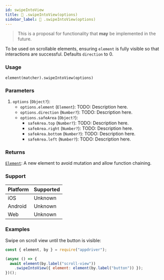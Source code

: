```yaml
---
id: swipeIntoView
title: 🔬 .swipeIntoView(options)
sidebar_label: 🔬 .swipeIntoView(options)
---
```


> This is a proposal for functionality that **may** be implemented in the future.

To be used on scrollable elements, ensuring `element` is fully visible so that interactions are successful. Defaults `direction` to 0.

### Usage

```text
element(matcher).swipeIntoView(options)
```

### Parameters

1. `options` (`Object?`):
    - `options.element` (`Element`): TODO: Description here.
    - `options.direction` (`Number?`): TODO: Description here.
    - `options.safeArea` (`Object?`):
      - `safeArea.top` (`Number?`): TODO: Description here.
      - `safeArea.right` (`Number?`): TODO: Description here.
      - `safeArea.bottom` (`Number?`): TODO: Description here.
      - `safeArea.left` (`Number?`): TODO: Description here.

### Returns

[`Element`](../../element.md): A new element to avoid mutation and allow function chaining.

### Support

| Platform | Supported |
| -------- | --------- |
| iOS      | Unknown   |
| Android  | Unknown   |
| Web      | Unknown   |

### Examples

Swipe on scroll view until the button is visible:

```javascript
const { element, by } = require("appdriver");

(async () => {
  await element(by.label("scroll-view"))
    .swipeIntoView({ element: element(by.label("button")) });
})();
```